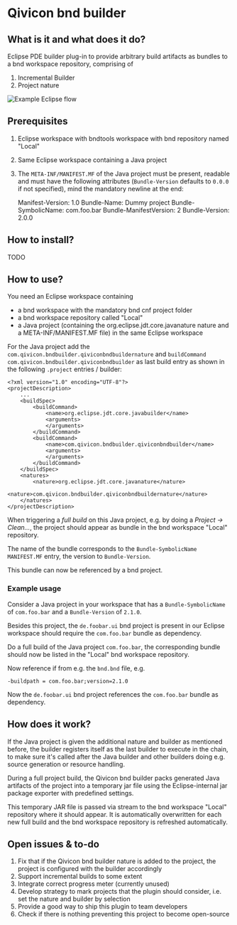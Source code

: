 # Qivicon bnd builder

## What is it and what does it do?
Eclipse PDE builder plug-in to provide arbitrary build artifacts as bundles to a bnd workspace repository, comprising of
1. Incremental Builder
1. Project nature

![Example Eclipse flow](https://qivicon-wbench.psst.t-online.corp/gitlab/jan.hendriks/QiviconBndBuilder/raw/master/ExampleFlow.jpg "Example Eclipse flow")

## Prerequisites
1. Eclipse workspace with bndtools workspace with bnd repository named "Local"
1. Same Eclipse workspace containing a Java project
1. The `META-INF/MANIFEST.MF` of the Java project must be present, readable and must have the following attributes (`Bundle-Version` defaults to `0.0.0` if not specified), mind the mandatory newline at the end:

	Manifest-Version: 1.0
	Bundle-Name: Dummy project
	Bundle-SymbolicName: com.foo.bar
	Bundle-ManifestVersion: 2
	Bundle-Version: 2.0.0

## How to install?
TODO

## How to use?
You need an Eclipse workspace containing

* a bnd workspace with the mandatory bnd cnf project folder
* a bnd workspace repository called "Local"
* a Java project (containing the org.eclipse.jdt.core.javanature nature and a META-INF/MANIFEST.MF file) in the same Eclipse workspace

For the Java project add the `com.qivicon.bndbuilder.qiviconbndbuildernature` and `buildCommand` `com.qivicon.bndbuilder.qiviconbndbuilder` as last build entry as shown in the following `.project` entries / builder:

	<?xml version="1.0" encoding="UTF-8"?>
	<projectDescription>
		...
		<buildSpec>
			<buildCommand>
				<name>org.eclipse.jdt.core.javabuilder</name>
				<arguments>
				</arguments>
			</buildCommand>
			<buildCommand>
				<name>com.qivicon.bndbuilder.qiviconbndbuilder</name>
				<arguments>
				</arguments>
			</buildCommand>
		</buildSpec>
		<natures>
			<nature>org.eclipse.jdt.core.javanature</nature>
			<nature>com.qivicon.bndbuilder.qiviconbndbuildernature</nature>
		</natures>
	</projectDescription>

When triggering a *full build* on this Java project, e.g. by doing a *Project → Clean…*, the project should appear as bundle in the bnd workspace "Local" repository.

The name of the bundle corresponds to the `Bundle-SymbolicName` `MANIFEST.MF` entry, the version to `Bundle-Version`.

This bundle can now be referenced by a bnd project.

### Example usage
Consider a Java project in your workspace that has a `Bundle-SymbolicName` of `com.foo.bar` and a `Bundle-Version` of `2.1.0`.

Besides this project, the `de.foobar.ui` bnd project is present in our Eclipse workspace should require the `com.foo.bar` bundle as dependency.

Do a full build of the Java project `com.foo.bar`, the corresponding bundle should now be listed in the "Local" bnd workspace repository.

Now reference if from e.g. the `bnd.bnd` file, e.g.

	-buildpath = com.foo.bar;version=2.1.0

Now the `de.foobar.ui` bnd project references the `com.foo.bar` bundle as dependency.

## How does it work?
If the Java project is given the additional nature and builder as mentioned before, the builder registers itself as the last builder to execute in the chain, to make sure it's called after the Java builder and other builders doing e.g. source generation or resource handling.

During a full project build, the Qivicon bnd builder packs generated Java artifacts of the project into a temporary jar file using the Eclipse-internal jar package exporter with predefined settings.

This temporary JAR file is passed via stream to the bnd workspace "Local" repository where it should appear.
It is automatically overwritten for each new full build and the bnd workspace repository is refreshed automatically.

## Open issues & to-do
1. Fix that if the Qivicon bnd builder nature is added to the project, the project is configured with the builder accordingly
1. Support incremental builds to some extent
1. Integrate correct progress meter (currently unused)
1. Develop strategy to mark projects that the plugin should consider, i.e. set the nature and builder by selection
1. Provide a good way to ship this plugin to team developers
1. Check if there is nothing preventing this project to become open-source
